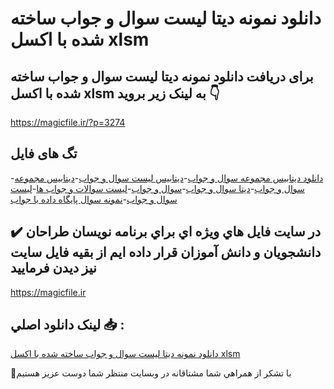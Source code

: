 # دانلود نمونه دیتا لیست سوال و جواب ساخته شده با اکسل xlsm

## برای دریافت دانلود نمونه دیتا لیست سوال و جواب ساخته شده با اکسل xlsm به لینک زیر بروید 👇

https://magicfile.ir/?p=3274

## تگ های فایل

-[دانلود دیتابیس مجموعه سوال و جواب](https://magicfile.ir/product/%d8%af%db%8c%d8%aa%d8%a7-%d9%84%db%8c%d8%b3%d8%aa-%d8%b3%d9%88%d8%a7%d9%84-%d9%88-%d8%ac%d9%88%d8%a7%d8%a8-%d8%b3%d8%a7%d8%ae%d8%aa%d9%87-%d8%b4%d8%af%d9%87-%d8%a8%d8%a7-%d8%a7%da%a9%d8%b3%d9%84-xlsm/)-[دیتابیس لیست سوال و جواب](https://magicfile.ir/product/%d8%af%db%8c%d8%aa%d8%a7-%d9%84%db%8c%d8%b3%d8%aa-%d8%b3%d9%88%d8%a7%d9%84-%d9%88-%d8%ac%d9%88%d8%a7%d8%a8-%d8%b3%d8%a7%d8%ae%d8%aa%d9%87-%d8%b4%d8%af%d9%87-%d8%a8%d8%a7-%d8%a7%da%a9%d8%b3%d9%84-xlsm/)-[دیتابیس مجموعه سوال و جواب](https://magicfile.ir/product/%d8%af%db%8c%d8%aa%d8%a7-%d9%84%db%8c%d8%b3%d8%aa-%d8%b3%d9%88%d8%a7%d9%84-%d9%88-%d8%ac%d9%88%d8%a7%d8%a8-%d8%b3%d8%a7%d8%ae%d8%aa%d9%87-%d8%b4%d8%af%d9%87-%d8%a8%d8%a7-%d8%a7%da%a9%d8%b3%d9%84-xlsm/)-[دیتا سوال و جواب](https://magicfile.ir/product/%d8%af%db%8c%d8%aa%d8%a7-%d9%84%db%8c%d8%b3%d8%aa-%d8%b3%d9%88%d8%a7%d9%84-%d9%88-%d8%ac%d9%88%d8%a7%d8%a8-%d8%b3%d8%a7%d8%ae%d8%aa%d9%87-%d8%b4%d8%af%d9%87-%d8%a8%d8%a7-%d8%a7%da%a9%d8%b3%d9%84-xlsm/)-[سوال و جواب](https://magicfile.ir/product/%d8%af%db%8c%d8%aa%d8%a7-%d9%84%db%8c%d8%b3%d8%aa-%d8%b3%d9%88%d8%a7%d9%84-%d9%88-%d8%ac%d9%88%d8%a7%d8%a8-%d8%b3%d8%a7%d8%ae%d8%aa%d9%87-%d8%b4%d8%af%d9%87-%d8%a8%d8%a7-%d8%a7%da%a9%d8%b3%d9%84-xlsm/)-[لیست سوالات و جواب ها](https://magicfile.ir/product/%d8%af%db%8c%d8%aa%d8%a7-%d9%84%db%8c%d8%b3%d8%aa-%d8%b3%d9%88%d8%a7%d9%84-%d9%88-%d8%ac%d9%88%d8%a7%d8%a8-%d8%b3%d8%a7%d8%ae%d8%aa%d9%87-%d8%b4%d8%af%d9%87-%d8%a8%d8%a7-%d8%a7%da%a9%d8%b3%d9%84-xlsm/)-[لیست سوال و جواب](https://magicfile.ir/product/%d8%af%db%8c%d8%aa%d8%a7-%d9%84%db%8c%d8%b3%d8%aa-%d8%b3%d9%88%d8%a7%d9%84-%d9%88-%d8%ac%d9%88%d8%a7%d8%a8-%d8%b3%d8%a7%d8%ae%d8%aa%d9%87-%d8%b4%d8%af%d9%87-%d8%a8%d8%a7-%d8%a7%da%a9%d8%b3%d9%84-xlsm/)-[نمونه سوال پایگاه داده با جواب](https://magicfile.ir/product/%d8%af%db%8c%d8%aa%d8%a7-%d9%84%db%8c%d8%b3%d8%aa-%d8%b3%d9%88%d8%a7%d9%84-%d9%88-%d8%ac%d9%88%d8%a7%d8%a8-%d8%b3%d8%a7%d8%ae%d8%aa%d9%87-%d8%b4%d8%af%d9%87-%d8%a8%d8%a7-%d8%a7%da%a9%d8%b3%d9%84-xlsm/)

## ✔️ در سايت فايل هاي ويژه اي براي برنامه نويسان طراحان دانشجويان و دانش آموزان قرار داده ايم از بقيه فايل سايت نيز ديدن فرماييد

https://magicfile.ir


## لينک دانلود اصلي 📥 :

[دانلود نمونه دیتا لیست سوال و جواب ساخته شده با اکسل xlsm](https://magicfile.ir/product/%d8%af%db%8c%d8%aa%d8%a7-%d9%84%db%8c%d8%b3%d8%aa-%d8%b3%d9%88%d8%a7%d9%84-%d9%88-%d8%ac%d9%88%d8%a7%d8%a8-%d8%b3%d8%a7%d8%ae%d8%aa%d9%87-%d8%b4%d8%af%d9%87-%d8%a8%d8%a7-%d8%a7%da%a9%d8%b3%d9%84-xlsm/) 


🙏با تشکر از همراهي شما مشتاقانه در وبسایت منتظر شما دوست عزیز هستیم

